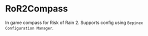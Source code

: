 # RoR2Compass

In game compass for Risk of Rain 2. Supports config using `Bepinex Configuration Manager`.